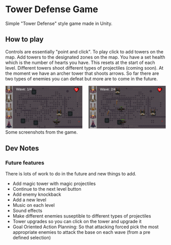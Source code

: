 # Tower Defense Game
Simple "Tower Defense" style game made in Unity.


## How to play
Controls are essentially "point and click". To play click to add towers on the map.
Add towers to the designated zones on the map.
You have a set health which is the number of hearts you have. This resets at the start of each level.
Different towers shoot different types of projectiles (coming soon). At the moment we have an archer tower that shoots arrows.
So far there are two types of enemies you can defeat but more are to come in the future.

<div style="display:flex; justify-content:center;">
    <div style="flex:50%; text-align:center; padding-right: 10px;">
        <img src="Images/Wave1.png" alt="Bat" style="width:100%">
    </div>
    <div style="flex:50%; text-align:center; padding-left: 10px;">
        <img src="Images/BatGame.png" alt="World" style="width:100%">
    </div>
</div>
Some screenshots from the game.

## Dev Notes

### Future features
There is lots of work to do in the future and new things to add.
- Add magic tower with magic projectiles
- Continue to the next level button
- Add enemy knockback 
- Add a new level
- Music on each level
- Sound effects
- Make different enemies suseptible to different types of projectiles
- Tower upgrades so you can click on the tower and upgrade it
- Goal Oriented Action Planning: So that attacking forced pick the most appropriate enemies to attack the base on each wave (from a pre defined selection)
